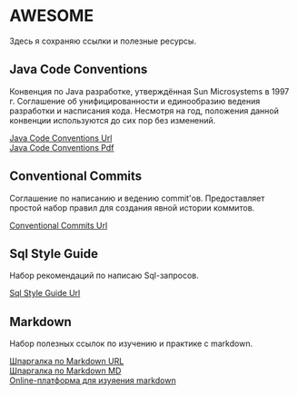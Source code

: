 # AWESOME
Здесь я сохраняю ссылки и полезные ресурсы.  

## Java Code Conventions
Конвенция по Java разработке, утверждённая Sun Microsystems в 1997 г.
Соглашение об унифицированности и единообразию ведения разработки и насписания кода.
Несмотря на год, положения данной конвенции используются до сих пор без изменений.

[Java Code Conventions Url][Java Url]<br>
[Java Code Conventions Pdf][Java Pdf]

## Conventional Commits
Соглашение по написанию и ведению commit'ов.
Предоставляет простой набор правил для создания явной истории коммитов.

[Conventional Commits Url](https://www.conventionalcommits.org/en/v1.0.0/ "V1.0.0")

## Sql Style Guide
Набор рекомендаций по написаю Sql-запросов.

[Sql Style Guide Url](https://www.sqlstyle.guide/ "Sql Style Guide")

## Markdown
Набор полезных ссылок по изучению и практике с markdown.

[Шпаргалка по Markdown URL](https://github.com/sandino/Markdown-Cheatsheet "GitHub")<br>
[Шпаргалка по Markdown MD][Markdown] <br>
[Online-платформа для изуяения markdown](https://markdown-here.com/livedemo.html "Markdown")

[Java Url]: https://www.oracle.com/technetwork/java/codeconventions-150003.pdf "Oracle.com"
[Java Pdf]: codeconventions-150003.pdf
[Markdown]: Markdown.md